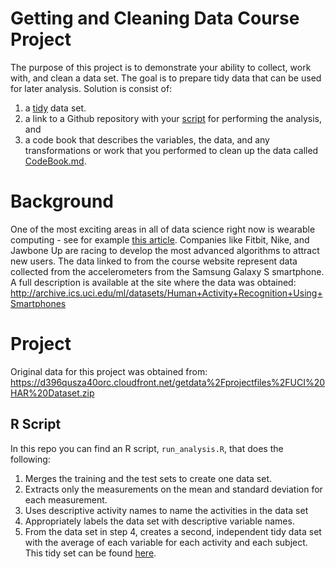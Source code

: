 # Getting and Cleaning Data Course Project
The purpose of this project is to demonstrate your ability to collect, work with, and clean a data set. The goal is to prepare tidy data that can be used for later analysis. Solution is consist of:
 1. a [tidy](tidy.txt) data set.
 2. a link to a Github repository with your [script](run_analysis.R) for performing the analysis, and 
 3. a code book that describes the variables, the data, and any transformations or work that you performed to clean up the data called [CodeBook.md](CodeBook.md).

# Background
One of the most exciting areas in all of data science right now is wearable computing - see for example [this article](http://www.insideactivitytracking.com/data-science-activity-tracking-and-the-battle-for-the-worlds-top-sports-brand/). Companies like Fitbit, Nike, and Jawbone Up are racing to develop the most advanced algorithms to attract new users. The data linked to from the course website represent data collected from the accelerometers from the Samsung Galaxy S smartphone. A full description is available at the site where the data was obtained:
http://archive.ics.uci.edu/ml/datasets/Human+Activity+Recognition+Using+Smartphones

# Project
Original data for this project was obtained from:
https://d396qusza40orc.cloudfront.net/getdata%2Fprojectfiles%2FUCI%20HAR%20Dataset.zip

## R Script
In this repo you can find an R script, `run_analysis.R`, that does the following:
 
 1. Merges the training and the test sets to create one data set.
 1. Extracts only the measurements on the mean and standard deviation for each measurement.
 1. Uses descriptive activity names to name the activities in the data set
 1. Appropriately labels the data set with descriptive variable names.
 1. From the data set in step 4, creates a second, independent tidy data set with the average of each variable for each activity and each subject. This tidy set can be found [here](tidy.txt).

